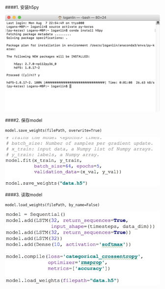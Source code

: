 ####1. 安装h5py

![Show Image 1](/pictures/pic1.jpeg)

####2. 保存model

`model.save_weights(filePath, overwrite=True)`

![Show Image 2](/pictures/pic2.jpeg)

####3. 读取model

`model.load_weights(filePath, by_name=False)`

![Show Image 3](/pictures/pic3.jpeg)
